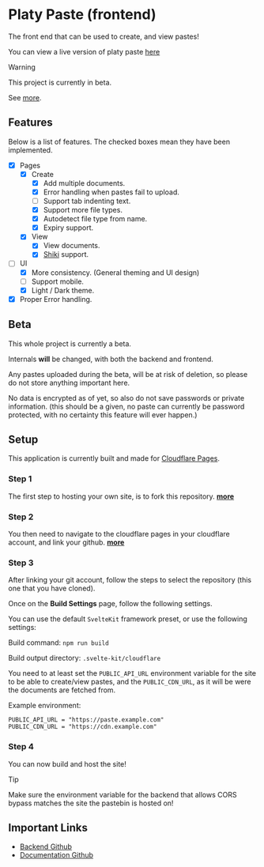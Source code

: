 # Platy Paste (frontend)

The front end that can be used to create, and view pastes!

You can view a live version of platy paste [here](https://paste.mplaty.com/)

> [!WARNING]
> This project is currently in beta.
>
> See [more](#beta).

## Features

Below is a list of features. The checked boxes mean they have been implemented.

- [x] Pages
    - [x] Create
        - [x] Add multiple documents.
        - [x] Error handling when pastes fail to upload.
        - [ ] Support tab indenting text.
        - [x] Support more file types.
        - [x] Autodetect file type from name.
        - [x] Expiry support.
    - [x] View
        - [x] View documents.
        - [x] [Shiki](https://shiki.style/) support.
- [ ] UI
    - [x] More consistency. (General theming and UI design)
    - [ ] Support mobile.
    - [x] Light / Dark theme.
- [x] Proper Error handling.

## Beta

This whole project is currently a beta.

Internals **will** be changed, with both the backend and frontend.

Any pastes uploaded during the beta, will be at risk of deletion, so please do not store anything important here.

No data is encrypted as of yet,
so also do not save passwords or private information.
(this should be a given,
no paste can currently be password protected,
with no certainty this feature will ever happen.)

## Setup

This application is currently built and made for [Cloudflare Pages](https://pages.cloudflare.com/).

### Step 1

The first step to hosting your own site, is to fork this repository. [**more**](https://docs.github.com/en/pull-requests/collaborating-with-pull-requests/working-with-forks/fork-a-repo)

### Step 2

You then need to navigate to the cloudflare pages in your cloudflare account,
and link your github. [**more**](https://developers.cloudflare.com/pages/get-started/git-integration/)

### Step 3

After linking your git account, follow the steps to select the repository (this one that you have cloned).

Once on the **Build Settings** page, follow the following settings.

You can use the default `SvelteKit` framework preset, or use the following settings:

Build command: `npm run build`

Build output directory: `.svelte-kit/cloudflare`

You need to at least set the `PUBLIC_API_URL` environment variable for the site to be able to create/view pastes, and the `PUBLIC_CDN_URL`, as it will be were the documents are fetched from.

Example environment:

```env
PUBLIC_API_URL = "https://paste.example.com"
PUBLIC_CDN_URL = "https://cdn.example.com"
```

### Step 4

You can now build and host the site!

> [!TIP]
> Make sure the environment variable for the backend that allows CORS bypass matches the site the pastebin is hosted on!

## Important Links

- [Backend Github](https://github.com/mplatypus/platy-paste-backend)
- [Documentation Github](https://github.com/mplatypus/platy-paste-documentation)
